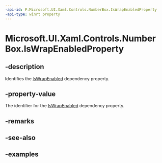 ```yaml
---
-api-id: P:Microsoft.UI.Xaml.Controls.NumberBox.IsWrapEnabledProperty
-api-type: winrt property
---
```


# Microsoft.UI.Xaml.Controls.NumberBox.IsWrapEnabledProperty

<!--
public static Windows.UI.Xaml.DependencyProperty IsWrapEnabledProperty { get; }
-->

## -description

Identifies the [IsWrapEnabled](numberbox_iswrapenabled.md) dependency property.

## -property-value

The identifier for the [IsWrapEnabled](numberbox_iswrapenabled.md) dependency property.

## -remarks

## -see-also

## -examples


